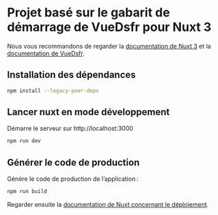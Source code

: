 # Projet basé sur le gabarit de démarrage de VueDsfr pour Nuxt 3

Nous vous recommandons de regarder la [documentation de Nuxt 3](https://nuxt.com/docs)
et la [documentation de VueDsfr](https://vue-dsfr.netlify.app).

## Installation des dépendances

```bash
npm install --legacy-peer-deps
```

## Lancer nuxt en mode développement

Démarre le serveur sur http://localhost:3000

```bash
npm run dev
```

## Générer le code de production

Génère le code de production de l’application :

```bash
npm run build
```

Regarder ensuite la [documentation de Nuxt concernant le déploiement](https://nuxt.com/docs/getting-started/deployment).
